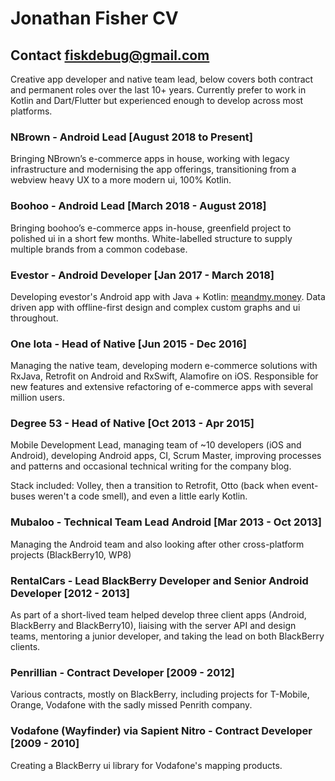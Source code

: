 # Jonathan Fisher CV

## Contact fiskdebug@gmail.com

Creative app developer and native team lead, below covers both contract and permanent roles over the last 10+ years. Currently prefer to work in Kotlin and Dart/Flutter but experienced enough to develop across most platforms.

### NBrown - Android Lead [August 2018 to Present]
Bringing NBrown’s e-commerce apps in house, working with legacy infrastructure and modernising the app offerings, transitioning from a webview heavy UX to a more modern ui, 100% Kotlin.

### Boohoo - Android Lead [March 2018 - August 2018]
Bringing boohoo’s e-commerce apps in-house, greenfield project to polished ui in a short few months. White-labelled structure to supply multiple brands from a common codebase.

### Evestor - Android Developer [Jan 2017 - March 2018]
Developing evestor's Android app with Java + Kotlin: [meandmy.money](http://meandmy.money). Data driven app with offline-first design and complex custom graphs and ui throughout.

### One Iota - Head of Native [Jun 2015 - Dec 2016]
Managing the native team, developing modern e-commerce solutions with RxJava, Retrofit on Android and RxSwift, Alamofire on iOS. Responsible for new features and extensive refactoring of e-commerce apps with several million users.

### Degree 53 - Head of Native [Oct 2013 - Apr 2015]
Mobile Development Lead, managing team of ~10 developers (iOS and Android), developing Android apps, CI, Scrum Master, improving processes and patterns and occasional technical writing for the company blog.

Stack included: Volley, then a transition to Retrofit, Otto (back when event-buses weren't a code smell), and even a little early Kotlin.

### Mubaloo - Technical Team Lead Android [Mar 2013 - Oct 2013]
Managing the Android team and also looking after other cross-platform projects (BlackBerry10, WP8)

### RentalCars - Lead BlackBerry Developer and Senior Android Developer [2012 - 2013]
As part of a short-lived team helped develop three client apps (Android, BlackBerry and BlackBerry10), liaising with the server API and design teams, mentoring a junior developer, and taking the lead on both BlackBerry clients.

### Penrillian - Contract Developer [2009 - 2012]
Various contracts, mostly on BlackBerry, including projects for T-Mobile, Orange, Vodafone with the sadly missed Penrith company.

### Vodafone (Wayfinder) via Sapient Nitro - Contract Developer [2009 - 2010]
Creating a BlackBerry ui library for Vodafone's mapping products.

